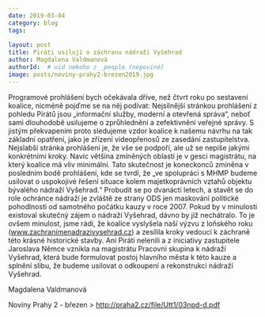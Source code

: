 ```yaml
---
date: 2019-03-04
category: blog
tags:
    
layout: post
title: Piráti usilují o záchranu nádraží Vyšehrad 
author: Magdalena Valdmanová
authorId:  # uid nekoho z _people (nepoviné)
image: posts/noviny-prahy2-brezen2019.jpg
---
```


Programové prohlášení bych očekávala dříve, než čtvrt roku po sestavení koalice, nicméně pojďme se na něj podívat: Nejsilnější stránkou prohlášení z pohledu Pirátů jsou „informační služby, moderní a otevřená správa“, neboť sami dlouhodobě usilujeme o zprůhlednění a zefektivnění veřejné správy. S jistým překvapením proto sledujeme vzdor koalice k našemu návrhu na tak základní opatření, jako je zřízení videopřenosů ze zasedání zastupitelstva. Nejslabší stránka prohlášení je, že vše se podpoří, ale už se nepíše jakými konkrétními kroky. Navíc většina zmíněných oblastí je v gesci magistrátu, na který koalice má vliv minimální. Tato skutečnost je koneckonců zmíněna v posledním bodě prohlášení, kde se tvrdí, že „ve spolupráci s MHMP budeme usilovat o uspokojivé řešení situace kolem majetkoprávních vztahů objektu bývalého nádraží Vyšehrad.“ Probudit se po dvanácti letech, a stavět se do role ochránce nádraží je zvláště ze strany ODS jen maskování politické pohodlnosti od samotného počátku kauzy v roce 2007. Pokud by v minulosti existoval skutečný zájem o nádraží Vyšehrad, dávno by již nechátralo. To je ovšem minulost, jsme rádi, že koalice vyslyšela naší výzvu z loňského roku (www.zachranimenadrazivysehrad.cz) a zesílila kroky vedoucí k záchraně této krásné historické stavby. Ani Piráti nelenili a z iniciativy zastupitele Jaroslava Němce vznikla na magistrátu Pracovní skupina k nádraží Vyšehrad, která bude formulovat postoj hlavního města k této kauze a splnění slibu, že budeme usilovat o odkoupení a rekonstrukci nádraží Vyšehrad.

Magdalena Valdmanová


Noviny Prahy 2 - březen > http://praha2.cz/file/Utt1/03npd-d.pdf 
